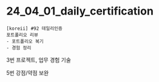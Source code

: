 # 24_04_01_daily_certification

```
[koreii] #92 데일리인증
포트폴리오 리뷰
- 포트폴리오 복기
- 경험 정리
```

3번 프로젝트, 업무 경험 기술

5번 강점/약점 보완